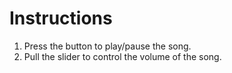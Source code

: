 # Instructions
1. Press the button to play/pause the song.
2. Pull the slider to control the volume of the song.
